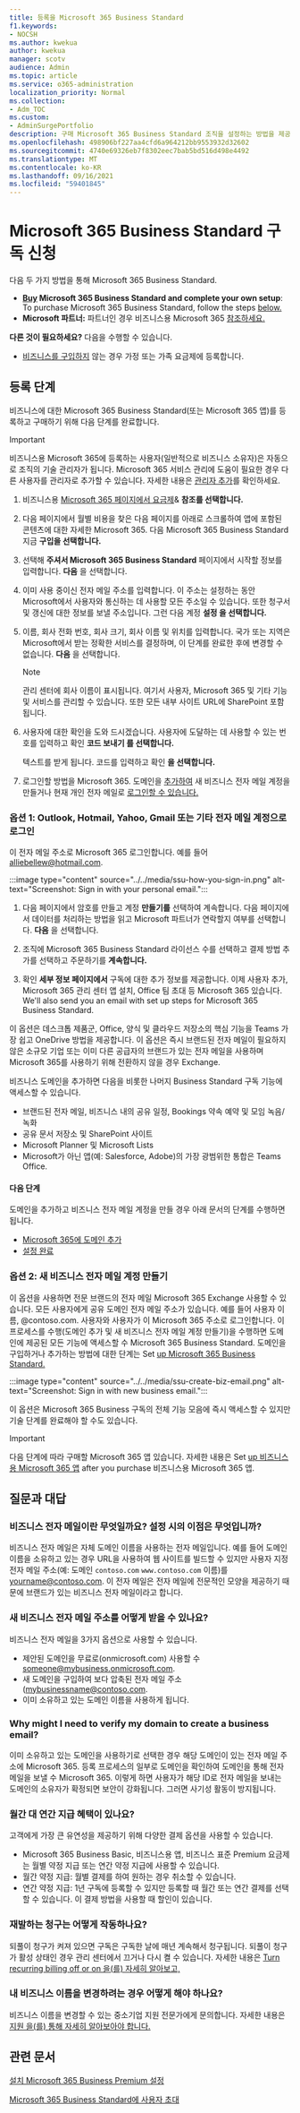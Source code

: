 ```yaml
---
title: 등록을 Microsoft 365 Business Standard
f1.keywords:
- NOCSH
ms.author: kwekua
author: kwekua
manager: scotv
audience: Admin
ms.topic: article
ms.service: o365-administration
localization_priority: Normal
ms.collection:
- Adm_TOC
ms.custom:
- AdminSurgePortfolio
description: 구매 Microsoft 365 Business Standard 조직을 설정하는 방법을 제공합니다.
ms.openlocfilehash: 498906bf227aa4cfd6a964212bb9553932d32602
ms.sourcegitcommit: 4740e69326eb7f8302eec7bab5bd516d498e4492
ms.translationtype: MT
ms.contentlocale: ko-KR
ms.lasthandoff: 09/16/2021
ms.locfileid: "59401845"
---
```

# <a name="sign-up-for-a-microsoft-365-business-standard-subscription"></a>Microsoft 365 Business Standard 구독 신청

다음 두 가지 방법을 통해 Microsoft 365 Business Standard.
- **[Buy](https://go.microsoft.com/fwlink/?linkid=2109397) Microsoft 365 Business Standard and complete your own setup**: To purchase Microsoft 365 Business Standard, follow the steps [below.](#sign-up-steps)
- **Microsoft 파트너:** 파트너인 경우 비즈니스용 Microsoft 365 [참조하세요.](../../business/get-microsoft-365-business.md)

**다른 것이 필요하세요?** 다음을 수행할 수 있습니다.

- [비즈니스를 구입하지](https://go.microsoft.com/fwlink/?linkid=2109398) 않는 경우 가정 또는 가족 요금제에 등록합니다.

## <a name="sign-up-steps"></a>등록 단계

비즈니스에 대한 Microsoft 365 Business Standard(또는 Microsoft 365 앱)를 등록하고 구매하기 위해 다음 단계를 완료합니다.

> [!IMPORTANT]
> 비즈니스용 Microsoft 365에 등록하는 사용자(일반적으로 비즈니스 소유자)은 자동으로 조직의 기술 관리자가 됩니다. Microsoft 365 서비스 관리에 도움이 필요한 경우 다른 사용자를 관리자로 추가할 수 있습니다. 자세한 내용은 [관리자 추가](../../business-video/add-admin.md)를 확인하세요.

1. 비즈니스용 [Microsoft 365 페이지에서 요금제](https://go.microsoft.com/fwlink/?linkid=2109654)& **참조를 선택합니다.**
2. 다음 페이지에서 월별 비용을 찾은 다음 페이지를 아래로 스크롤하여 앱에 포함된 콘텐츠에 대한 자세한 Microsoft 365. 다음 Microsoft 365 Business Standard 지금 **구입을 선택합니다.**
3. 선택해 **주셔서 Microsoft 365 Business Standard** 페이지에서 시작할 정보를 입력합니다. **다음** 을 선택합니다.
4. 이미 사용 중이신 전자 메일 주소를 입력합니다. 이 주소는 설정하는 동안 Microsoft에서 사용자와 통신하는 데 사용할 모든 주소일 수 있습니다. 또한 청구서 및 갱신에 대한 정보를 보낼 주소입니다. 그런 다음 계정 **설정 을 선택합니다.**
5. 이름, 회사 전화 번호, 회사 크기, 회사 이름 및 위치를 입력합니다. 국가 또는 지역은 Microsoft에서 받는 정확한 서비스를 결정하며, 이 단계를 완료한 후에 변경할 수 없습니다. **다음** 을 선택합니다.

    > [!NOTE]
    > 관리 센터에 회사 이름이 표시됩니다. 여기서 사용자, Microsoft 365 및 기타 기능 및 서비스를 관리할 수 있습니다. 또한 모든 내부 사이트 URL에 SharePoint 포함됩니다.

6. 사용자에 대한 확인을 도와 드시겠습니다. 사용자에 도달하는 데 사용할 수 있는 번호를 입력하고 확인 **코드 보내기 를 선택합니다.**

   텍스트를 받게 됩니다. 코드를 입력하고 확인 **을 선택합니다.**

7. 로그인할 방법을 Microsoft 365. 도메인을 [추가하여](#option-2-create-a-new-business-email-account) 새 비즈니스 전자 메일 계정을 만들거나 현재 개인 전자 메일로 [로그인할 수 있습니다.](#option-1-sign-in-with-your-outlook-hotmail-yahoo-gmail-or-other-email-account)

### <a name="option-1-sign-in-with-your-outlook-hotmail-yahoo-gmail-or-other-email-account"></a>옵션 1: Outlook, Hotmail, Yahoo, Gmail 또는 기타 전자 메일 계정으로 로그인

이 전자 메일 주소로 Microsoft 365 로그인합니다. 예를 들어 alliebellew@hotmail.com.

:::image type="content" source="../../media/ssu-how-you-sign-in.png" alt-text="Screenshot: Sign in with your personal email.":::

1. 다음 페이지에서 암호를 만들고 계정 **만들기를** 선택하여 계속합니다. 다음 페이지에서 데이터를 처리하는 방법을 읽고 Microsoft 파트너가 연락할지 여부를 선택합니다. **다음** 을 선택합니다.

2. 조직에 Microsoft 365 Business Standard 라이선스 수를 선택하고 결제 방법  추가를 선택하고 주문하기를 **계속합니다.**

3. 확인 **세부 정보 페이지에서** 구독에 대한 추가 정보를 제공합니다. 이제 사용자 추가, Microsoft 365 관리 센터 앱 설치, Office 팀 초대 등 Microsoft 365 있습니다. We'll also send you an email with set up steps for Microsoft 365 Business Standard.

이 옵션은 데스크톱 제품군, Office, 양식 및 클라우드 저장소의 핵심 기능을 Teams 가장 쉽고 OneDrive 방법을 제공합니다. 이 옵션은 즉시 브랜드된 전자 메일이 필요하지 않은 소규모 기업 또는 이미 다른 공급자의 브랜드가 있는 전자 메일을 사용하며 Microsoft 365를 사용하기 위해 전환하지 않을 경우 Exchange.

<!--This option isn't recommended for larger businesses, including specialty industries such as healthcare or legal.-->

비즈니스 도메인을 추가하면 다음을 비롯한 나머지 Business Standard 구독 기능에 액세스할 수 있습니다.

- 브랜드된 전자 메일, 비즈니스 내의 공유 일정, Bookings 약속 예약 및 모임 녹음/녹화
- 공유 문서 저장소 및 SharePoint 사이트
- Microsoft Planner 및 Microsoft Lists
- Microsoft가 아닌 앱(예: Salesforce, Adobe)의 가장 광범위한 통합은 Teams Office.

#### <a name="next-steps"></a>다음 단계

도메인을 추가하고 비즈니스 전자 메일 계정을 만들 경우 아래 문서의 단계를 수행하면 됩니다.

- [Microsoft 365에 도메인 추가](../setup/add-domain.md)
- [설정 완료](../setup/setup-business-standard.md#finish-setting-up)

### <a name="option-2-create-a-new-business-email-account"></a>옵션 2: 새 비즈니스 전자 메일 계정 만들기

이 옵션을 사용하면 전문 브랜드의 전자 메일 Microsoft 365 Exchange 사용할 수 있습니다. 모든 사용자에게 공유 도메인 전자 메일 주소가 있습니다. 예를 들어 사용자 이름, @contoso.com. 사용자와 사용자가 이 Microsoft 365 주소로 로그인합니다. 이 프로세스를 수행(도메인 추가 및 새 비즈니스 전자 메일 계정 만들기)을 수행하면 도메인에 제공된 모든 기능에 액세스할 수 Microsoft 365 Business Standard. 도메인을 구입하거나 추가하는 방법에 대한 단계는 Set [up Microsoft 365 Business Standard.](../setup/setup-business-standard.md)

:::image type="content" source="../../media/ssu-create-biz-email.png" alt-text="Screenshot: Sign in with new business email.":::

이 옵션은 Microsoft 365 Business 구독의 전체 기능 모음에 즉시 액세스할 수 있지만 기술 단계를 완료해야 할 수도 있습니다.

> [!IMPORTANT]
> 다음 단계에 따라 구매할 Microsoft 365 앱 있습니다. 자세한 내용은 Set [up 비즈니스용 Microsoft 365 앱](../setup/setup-apps-for-business.md) after you purchase 비즈니스용 Microsoft 365 앱.

## <a name="frequently-asked-questions"></a>질문과 대답

### <a name="what-is-a-business-email-and-what-are-the-advantages-to-setting-one-up"></a>비즈니스 전자 메일이란 무엇일까요? 설정 시의 이점은 무엇입니까?

비즈니스 전자 메일은 자체 도메인 이름을 사용하는 전자 메일입니다. 예를 들어 도메인 이름을 소유하고 있는 경우 URL을 사용하여 웹 사이트를 빌드할 수 있지만 사용자 지정 전자 메일 주소(예: 도메인 `contoso.com` `www.contoso.com` 이름)를 yourname@contoso.com. 이 전자 메일은 전자 메일에 전문적인 모양을 제공하기 때문에 브랜드가 있는 비즈니스 전자 메일이라고 합니다.

### <a name="how-do-i-get-a-new-business-email-address"></a>새 비즈니스 전자 메일 주소를 어떻게 받을 수 있나요?

비즈니스 전자 메일을 3가지 옵션으로 사용할 수 있습니다.

- 제안된 도메인을 무료로(onmicrosoft.com) 사용할 수 someone@mybusiness.onmicrosoft.com.
- 새 도메인을 구입하여 보다 압축된 전자 메일 주소(mybusinessname@contoso.com.
- 이미 소유하고 있는 도메인 이름을 사용하게 됩니다.

### <a name="why-might-i-need-to-verify-my-domain-to-create-a-business-email"></a>Why might I need to verify my domain to create a business email?

이미 소유하고 있는 도메인을 사용하기로 선택한 경우 해당 도메인이 있는 전자 메일 주소에 Microsoft 365. 등록 프로세스의 일부로 도메인을 확인하여 도메인을 통해 전자 메일을 보낼 수 Microsoft 365.  이렇게 하면 사용자가 해당 ID로 전자 메일을 보내는 도메인의 소유자가 확정되면 보안이 강화됩니다. 그러면 사기성 활동이 방지됩니다.

### <a name="is-there-a-benefit-to-paying-monthly-vs-annually"></a>월간 대 연간 지급 혜택이 있나요?

고객에게 가장 큰 유연성을 제공하기 위해 다양한 결제 옵션을 사용할 수 있습니다.

- Microsoft 365 Business Basic, 비즈니스용 앱, 비즈니스 표준 Premium 요금제는 월별 약정 지급 또는 연간 약정 지급에 사용할 수 있습니다.
- 월간 약정 지급: 월별 결제를 하여 원하는 경우 취소할 수 있습니다.
- 연간 약정 지급: 1년 구독에 등록할 수 있지만 등록할 때 월간 또는 연간 결제를 선택할 수 있습니다. 이 결제 방법을 사용할 때 할인이 있습니다.

### <a name="how-does-recurring-billing-work"></a>재발하는 청구는 어떻게 작동하나요?

되풀이 청구가 켜져 있으면 구독은 구독한 날에 매년 계속해서 청구됩니다. 되풀이 청구가 활성 상태인 경우 관리 센터에서 끄거나 다시 켤 수 있습니다. 자세한 내용은 [Turn recurring billing off or on 을(를) 자세히 알아보고,](../../commerce/subscriptions/renew-your-subscription.md#turn-recurring-billing-off-or-on)

### <a name="what-do-i-do-if-i-want-to-change-my-business-name"></a>내 비즈니스 이름을 변경하려는 경우 어떻게 해야 하나요?

비즈니스 이름을 변경할 수 있는 중소기업 지원 전문가에게 문의합니다. 자세한 내용은 [지원 을(를) 통해 자세히 알아보아야 합니다.](../../business-video/get-help-support.md)

## <a name="related-articles"></a>관련 문서

[설치 Microsoft 365 Business Premium 설정](../../business/set-up.md)

[Microsoft 365 Business Standard에 사용자 초대](user-invite-business-standard.md)

